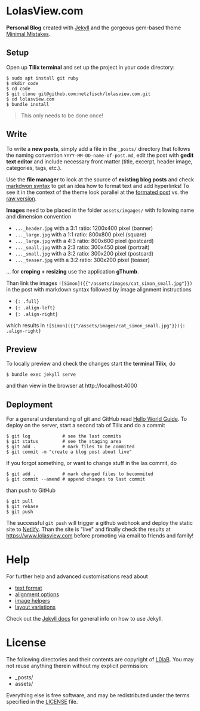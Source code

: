# LolasView.com

**Personal Blog** created with [Jekyll][jekyll] and the gorgeous gem-based
theme [Minimal Mistakes][mmistakes].

## Setup

Open up **Tilix terminal** and set up the project in your code directory:

```
$ sudo apt install git ruby
$ mkdir code
$ cd code
$ git clone git@github.com:netzfisch/lolasview.com.git
$ cd lolasview.com
$ bundle install
```

> This only needs to be done once!

## Write

To write a **new posts**, simply add a file in the `_posts/` directory that
follows the naming convention `YYYY-MM-DD-name-of-post.md`, edit the post with
**gedit text editor** and include necessary front matter (title, excerpt, header
image, categories, tags, etc.).

Use the **file manager** to look at the source of **existing blog posts** and
check [markdwon syntax][kramdown] to get an idea how to format text and add
hyperlinks! To see it in the context of the theme look parallel at the [formated
post][markup-post] vs. the [raw version][markup-raw].

**Images** need to be placed in the folder `assets/imgages/` with following name
and dimension convention

* `..._header.jpg` with a 3:1 ratio: 1200x400 pixel (banner)
* `..._large.jpg` with a 1:1 ratio: 800x800 pixel (square)
* `..._large.jpg` with a 4:3 ratio: 800x600 pixel (postcard)
* `..._small.jpg` with a 2:3 ratio: 300x450 pixel (portrait)
* `..._small.jpg` with a 3:2 ratio: 300x200 pixel (postcard)
* `..._teaser.jpg` with a 3:2 ratio: 300x200 pixel (teaser)


... for **croping + resizing** use the application **gThumb**.

Than link the images `![Simon]({{"/assets/images/cat_simon_small.jpg"}})` in the
post with markdown syntax followed by image alignment instructions

* `{: .full}`
* `{: .align-left}`
* `{: .align-right}`

which results in
`![Simon]({{"/assets/images/cat_simon_small.jpg"}}){: .align-right}`

## Preview

To locally preview and check the changes start the **terminal Tilix**, do

    $ bundle exec jekyll serve

and than view in the browser at http://localhost:4000

## Deployment

For a general understanding of git and GitHub read [Hello World Guide][github].
To deploy on the server, start a second tab of Tilix and do a commit

    $ git log            # see the last commits
    $ git status         # see the staging area
    $ git add .          # mark files to be commited
    $ git commit -m "create a blog post about live"

If you forgot something, or want to change stuff in the las commit, do

    $ git add .          # mark changed files to becommited
    $ git commit --amend # append changes to last commit

than push to GitHub

    $ git pull
    $ git rebase
    $ git push

The successful `git push` will trigger a github webhook and deploy the static
site to [Netlify][netlify]. Than the site is "live" and finally check the
results at https://www.lolasview.com before promoting via email to friends and
family!

# Help

For further help and advanced customisations read about

* [text format][kramdown]
* [alignment options][mmistakes-align]
* [image helpers][mmistakes-image]
* [layout variations][mmistakes-layout]

Check out the [Jekyll docs][jekyll-docs] for general info on how to use Jekyll.

# License

The following directories and their contents are copyright of
[L0laB](https://github.com/L0laB). You may not reuse anything therein without my
explicit permission:

* \_posts/
* assets/

Everything else is free software, and may be redistributed under the terms
specified in the [LICENSE](LICENSE) file.

[jekyll]:           https://jekyllrb.com
[jekyll-docs]:      https://jekyllrb.com/docs/home
[kramdown]:         https://kramdown.gettalong.org/quickref.html
[markup-post]:      https://mmistakes.github.io/minimal-mistakes/markup/markup-html-tags-and-formatting/
[markup-raw]:       https://raw.githubusercontent.com/mmistakes/minimal-mistakes/master/docs/_posts/2013-01-11-markup-html-tags-and-formatting.md
[mmistakes]:        https://mmistakes.github.io/minimal-mistakes/
[mmistakes-align]:  https://mmistakes.github.io/minimal-mistakes/docs/utility-classes/
[mmistakes-image]:  https://mmistakes.github.io/minimal-mistakes/docs/helpers/
[mmistakes-layout]: https://mmistakes.github.io/minimal-mistakes/docs/layout/
[netlify]:          https://www.netlify.com
[github]:           https://guides.github.com/activities/hello-world/
